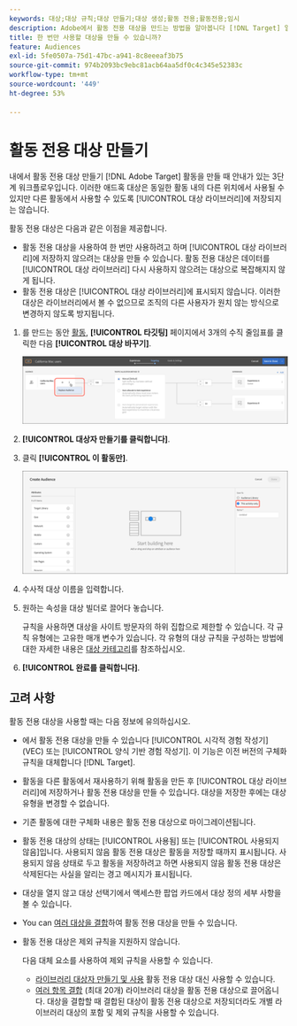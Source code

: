 ```yaml
---
keywords: 대상;대상 규칙;대상 만들기;대상 생성;활동 전용;활동전용;임시
description: Adobe에서 활동 전용 대상을 만드는 방법을 알아봅니다 [!DNL Target] 일회용입니다
title: 한 번만 사용할 대상을 만들 수 있습니까?
feature: Audiences
exl-id: 5fe0507a-75d1-47bc-a941-8c8eeeaf3b75
source-git-commit: 974b2093bc9ebc81acb64aa5df0c4c345e52383c
workflow-type: tm+mt
source-wordcount: '449'
ht-degree: 53%

---
```


# 활동 전용 대상 만들기

내에서 활동 전용 대상 만들기 [!DNL Adobe Target] 활동을 만들 때 안내가 있는 3단계 워크플로우입니다. 이러한 애드혹 대상은 동일한 활동 내의 다른 위치에서 사용될 수 있지만 다른 활동에서 사용할 수 있도록 [!UICONTROL 대상 라이브러리]에 저장되지는 않습니다.

활동 전용 대상은 다음과 같은 이점을 제공합니다.

* 활동 전용 대상을 사용하여 한 번만 사용하려고 하며 [!UICONTROL 대상 라이브러리]에 저장하지 않으려는 대상을 만들 수 있습니다. 활동 전용 대상은 데이터를 [!UICONTROL 대상 라이브러리] 다시 사용하지 않으려는 대상으로 복잡해지지 않게 됩니다.
* 활동 전용 대상은 [!UICONTROL 대상 라이브러리]에 표시되지 않습니다. 이러한 대상은 라이브러리에서 볼 수 없으므로 조직의 다른 사용자가 원치 않는 방식으로 변경하지 않도록 방지됩니다.

1. 를 만드는 동안 [활동](/help/c-activities/activities.md#concept_D317A95A1AB54674BA7AB65C7985BA03), **[!UICONTROL 타깃팅]** 페이지에서 3개의 수직 줄임표를 클릭한 다음 **[!UICONTROL 대상 바꾸기]**.

   ![단계 결과](assets/edit_audience.png)

1. **[!UICONTROL 대상자 만들기를 클릭합니다]**.

1. 클릭 **[!UICONTROL 이 활동만]**.

   ![](assets/activity-only-aud.png)

1. 수사적 대상 이름을 입력합니다.
1. 원하는 속성을 대상 빌더로 끌어다 놓습니다.

   규칙을 사용하면 대상을 사이트 방문자의 하위 집합으로 제한할 수 있습니다. 각 규칙 유형에는 고유한 매개 변수가 있습니다. 각 유형의 대상 규칙을 구성하는 방법에 대한 자세한 내용은 [대상 카테고리](/help/c-target/c-audiences/c-target-rules/target-rules.md#concept_E3A77E42F1644503A829B5107B20880D)를 참조하십시오.

1. **[!UICONTROL 완료를 클릭합니다]**.

## 고려 사항

활동 전용 대상을 사용할 때는 다음 정보에 유의하십시오.

* 에서 활동 전용 대상을 만들 수 있습니다 [!UICONTROL 시각적 경험 작성기] (VEC) 또는 [!UICONTROL 양식 기반 경험 작성기]. 이 기능은 이전 버전의 구체화 규칙을 대체합니다 [!DNL Target].
* 활동을 다른 활동에서 재사용하기 위해 활동을 만든 후 [!UICONTROL 대상 라이브러리]에 저장하거나 활동 전용 대상을 만들 수 있습니다. 대상을 저장한 후에는 대상 유형을 변경할 수 없습니다.
* 기존 활동에 대한 구체화 내용은 활동 전용 대상으로 마이그레이션됩니다.
* 활동 전용 대상의 상태는 [!UICONTROL 사용됨] 또는 [!UICONTROL 사용되지 않음]입니다. 사용되지 않음 활동 전용 대상은 활동을 저장할 때까지 표시됩니다. 사용되지 않음 상태로 두고 활동을 저장하려고 하면 사용되지 않음 활동 전용 대상은 삭제된다는 사실을 알리는 경고 메시지가 표시됩니다.
* 대상을 열지 않고 대상 선택기에서 액세스한 팝업 카드에서 대상 정의 세부 사항을 볼 수 있습니다.
* You can [여러 대상을 결합](/help/c-target/combining-multiple-audiences.md#concept_A7386F1EA4394BD2AB72399C225981E5)하여 활동 전용 대상을 만들 수 있습니다.
* 활동 전용 대상은 제외 규칙을 지원하지 않습니다.

   다음 대체 요소를 사용하여 제외 규칙을 사용할 수 있습니다.

   * [라이브러리 대상자 만들기 및 사용](/help/c-target/c-audiences/create-audience.md) 활동 전용 대상 대신 사용할 수 있습니다.
   * [여러 항목 결합](/help/c-target/combining-multiple-audiences.md#concept_A7386F1EA4394BD2AB72399C225981E5) (최대 20개) 라이브러리 대상을 활동 전용 대상으로 끌어옵니다. 대상을 결합할 때 결합된 대상이 활동 전용 대상으로 저장되더라도 개별 라이브러리 대상의 포함 및 제외 규칙을 사용할 수 있습니다.
